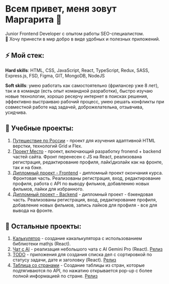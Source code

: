 # Всем привет, меня зовут Маргарита 👋

Junior Frontend Developer с опытом работы SEO-специалистом.\
:crossed_fingers: Хочу принести в мир добро в виде удобных и полезных приложений.

## ⚡ Мой стек:

<strong>Hard skills</strong>: HTML, CSS, JavaScript, React, TypeScript, Redux, SASS, Express.js, FSD, Figma, GIT, MongoDB, NodeJS 

<strong>Soft skills</strong>: умею работать как самостоятельно (фрилансер уже 8 лет), так и в команде (есть опыт командной разработки), быстро изучаю новые технологии, хорошо ресерчу интернет в поисках решения, эффективно выстраиваю рабочий процесс, умею решать конфликты при совместной работе над задачей, доброжелательна, отзывчива, усидчива.

## 🌱 Учебные проекты:

1. [Путешествие по России](https://github.com/MargaritaShumilina/russian-travel) - проект для изучения адаптивной HTML верстки, технологий Grid и Flex.
2. [Проект Место](https://github.com/MargaritaShumilina/react-mesto-api-full-gha) - проект, включающий разработку fronend + backend частей сайта. Фронт перенесен с JS на React, реализована регистрация, редактирование профиля, лайк\дизлайк как на фронте, так и на бэке.
3. [Дипломный проект - Frontend](https://github.com/MargaritaShumilina/movies-explorer-frontend) - дипломный проект окончания курса. Фронтовая часть. Реализованы регистрация, вход, редактирование профиля, работа с API по выводу фильмов, добавлению новых фильмов, лайки для избранного.
4. [Дипломный проект - Backend](https://github.com/MargaritaShumilina/movies-explorer-api) - дипломный проект - бэкендовая часть. Реализованы регистрация, вход, редактирование профиля, добавление новых фильмов, запись лайков для профиля - все для вывода на фронте.

## 💬 Остальные проекты:

1. [Калькулятор](https://github.com/MargaritaShumilina/test-calculator) - создание какалькулятора с использованием библиотеки mathjs (React). 
2. [Чат с AI](https://github.com/MargaritaShumilina/test-chat) - реализация небольшого чата с AI Gemini Pro (React). [Релиз](https://test-chat-pi.vercel.app/)
3. [TODO](https://github.com/MargaritaShumilina/test-todo) - приложения для создания списка дел с сортировкой по статусу задачи, дате и заголовку (React). [Релиз](https://test-todo-seven.vercel.app/)
4. [Таблица со странами](https://github.com/MargaritaShumilina/test-countries) - Создание таблицы из стран, которые подтягиваются по API, по нажатию открывается pop-up с более полной информацией по стране. [Релиз](https://test-countries-ten.vercel.app/)
